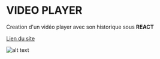 # VIDEO PLAYER

Creation d'un vidéo player avec son historique sous **REACT**

[Lien du site](https://video-player-react.netlify.app/)

![alt text](https://zupimages.net/up/20/23/rmvg.png "Player video react")
